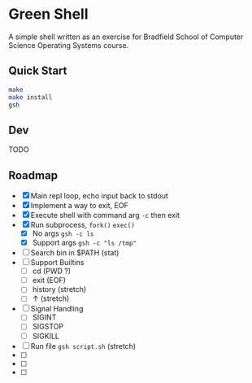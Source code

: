 # Green Shell

A simple shell written as an exercise for Bradfield School of Computer Science Operating Systems course.

## Quick Start

```sh
make
make install
gsh
```

## Dev

TODO

## Roadmap

- [x] Main repl loop, echo input back to stdout
- [x] Implement a way to exit, EOF
- [x] Execute shell with command arg `-c` then exit
- [x] Run subprocess, `fork()` `exec()`
    - [x] No args `gsh -c ls`
    - [x] Support args `gsh -c "ls /tmp"`
- [ ] Search bin in $PATH (stat)
- [ ] Support Builtins
    - [ ] cd (PWD ?)
    - [ ] exit (EOF)
    - [ ] history (stretch)
    - [ ] ↑ (stretch)
- [ ] Signal Handling
    - [ ] SIGINT
    - [ ] SIGSTOP
    - [ ] SIGKILL
- [ ] Run file `gsh script.sh` (stretch)
- [ ]
- [ ]
- [ ]
